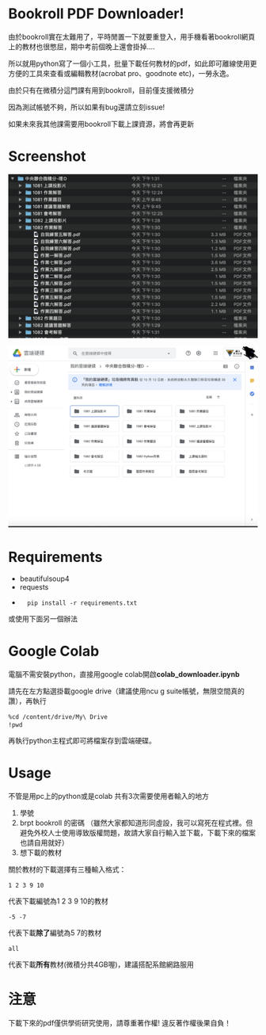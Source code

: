 

# Bookroll PDF Downloader!

由於bookroll實在太難用了，平時閒置一下就要重登入，用手機看著bookroll網頁上的教材也很憋屈，期中考前個晚上還會掛掉....

所以就用python寫了一個小工具，批量下載任何教材的pdf，如此即可離線使用更方便的工具來查看或編輯教材(acrobat pro、goodnote etc)，一勞永逸。

由於只有在微積分這門課有用到bookroll，目前僅支援微積分

因為測試帳號不夠，所以如果有bug還請立刻issue!

如果未來我其他課需要用bookroll下載上課資源，將會再更新

# Screenshot

![1](https://raw.githubusercontent.com/lebr0nli/bookroll_pdf_downloader/main/sample1.png)




![2](https://raw.githubusercontent.com/lebr0nli/bookroll_pdf_downloader/main/sample2.png)

#  Requirements

* beautifulsoup4
* requests
* 
		pip install -r requirements.txt

或使用下面另一個辦法

# Google Colab

電腦不需安裝python，直接用google colab開啟**colab_downloader.ipynb**

請先在左方點選掛載google drive（建議使用ncu g suite帳號，無限空間真的讚），再執行

	%cd /content/drive/My\ Drive
	!pwd

再執行python主程式即可將檔案存到雲端硬碟。

# Usage

不管是用pc上的python或是colab
共有3次需要使用者輸入的地方

1. 學號
2. brpt bookroll 的密碼
（雖然大家都知道形同虛設，我可以寫死在程式裡。但避免外校人士使用導致版權問題，故請大家自行輸入並下載，下載下來的檔案也請自用就好）
3. 想下載的教材 

關於教材的下載選擇有三種輸入格式：

	1 2 3 9 10
代表下載編號為1 2 3 9 10的教材

	-5 -7
代表下載**除了**編號為5 7的教材

	all
代表下載**所有**教材(微積分共4GB喔)，建議搭配系館網路服用


# 注意

下載下來的pdf僅供學術研究使用，請尊重著作權!
違反著作權後果自負！